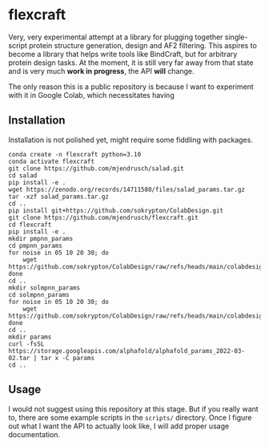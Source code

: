 # flexcraft

Very, very experimental attempt at a library for plugging together single-script protein structure generation, design and AF2 filtering.
This aspires to become a library that helps write tools like BindCraft, but for arbitrary protein design tasks.
At the moment, it is still very far away from that state and is very much **work in progress**, the API **will** change.

The only reason this is a public repository is because I want to experiment with it in Google Colab, which necessitates
having 

## Installation
Installation is not polished yet, might require some fiddling with packages.
```
conda create -n flexcraft python=3.10
conda activate flexcraft
git clone https://github.com/mjendrusch/salad.git
cd salad
pip install -e .
wget https://zenodo.org/records/14711580/files/salad_params.tar.gz
tar -xzf salad_params.tar.gz
cd ..
pip install git+https://github.com/sokrypton/ColabDesign.git
git clone https://github.com/mjendrusch/flexcraft.git
cd flexcraft
pip install -e .
mkdir pmpnn_params
cd pmpnn_params
for noise in 05 10 20 30; do
    wget https://github.com/sokrypton/ColabDesign/raw/refs/heads/main/colabdesign/mpnn/weights/v_48_0${noise}.pkl
done
cd ..
mkdir solmpnn_params
cd solmpnn_params
for noise in 05 10 20 30; do
    wget https://github.com/sokrypton/ColabDesign/raw/refs/heads/main/colabdesign/mpnn/weights/v_48_0${noise}.pkl
done
cd ..
mkdir params
curl -fsSL https://storage.googleapis.com/alphafold/alphafold_params_2022-03-02.tar | tar x -C params
cd ..
```

## Usage
I would not suggest using this repository at this stage.
But if you really want to, there are some example scripts in the `scripts/` directory.
Once I figure out what I want the API to actually look like, I will add proper usage documentation.
